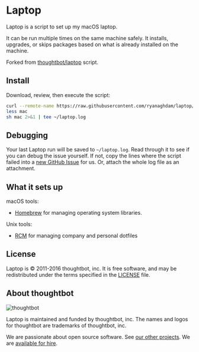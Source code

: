 Laptop
======

Laptop is a script to set up my macOS laptop.

It can be run multiple times on the same machine safely.
It installs, upgrades, or skips packages
based on what is already installed on the machine.

Forked from [thoughtbot/laptop](https://github.com/thoughtbot/laptop) script.

Install
-------

Download, review, then execute the script:

```sh
curl --remote-name https://raw.githubusercontent.com/ryanaghdam/laptop/master/mac
less mac
sh mac 2>&1 | tee ~/laptop.log
```

Debugging
---------

Your last Laptop run will be saved to `~/laptop.log`.
Read through it to see if you can debug the issue yourself.
If not, copy the lines where the script failed into a
[new GitHub Issue](https://github.com/thoughtbot/laptop/issues/new) for us.
Or, attach the whole log file as an attachment.

What it sets up
---------------

macOS tools:

* [Homebrew] for managing operating system libraries.

[Homebrew]: http://brew.sh/

Unix tools:

* [RCM] for managing company and personal dotfiles

[RCM]: https://github.com/thoughtbot/rcm


License
-------

Laptop is © 2011-2016 thoughtbot, inc.
It is free software,
and may be redistributed under the terms specified in the [LICENSE] file.

[LICENSE]: LICENSE

About thoughtbot
----------------

![thoughtbot](https://thoughtbot.com/logo.png)

Laptop is maintained and funded by thoughtbot, inc.
The names and logos for thoughtbot are trademarks of thoughtbot, inc.

We are passionate about open source software.
See [our other projects][community].
We are [available for hire][hire].

[community]: https://thoughtbot.com/community?utm_source=github
[hire]: https://thoughtbot.com?utm_source=github
